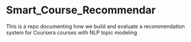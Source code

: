 # Smart_Course_Recommendar
This is a repo documenting how we build and evaluate a recommendation system for Coursera courses with NLP topic modeling
